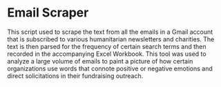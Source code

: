 # Email Scraper

This script used to scrape the text from all the emails
in a Gmail account that is subscribed to various humanitarian
newsletters and charities.  The text is then parsed for the frequency of certain
search terms and then recorded in the accompanying Excel Workbook.  This tool
was used to analyze a large volume of emails to paint a picture of how certain
organizations use words that connote positive or negative emotions and direct
solicitations in their fundraising outreach.
